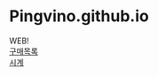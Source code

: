 # Pingvino.github.io
WEB!   
[구매목록](pingvino.github.io/Things2Buy.html)   
[시계](Pingvino.github.io/hexclock_hsl.html)   
